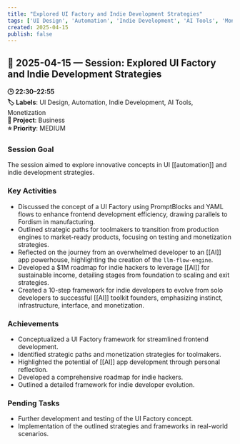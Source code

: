 ```yaml
---
title: "Explored UI Factory and Indie Development Strategies"
tags: ['UI Design', 'Automation', 'Indie Development', 'AI Tools', 'Monetization']
created: 2025-04-15
publish: false
---
```


## 📅 2025-04-15 — Session: Explored UI Factory and Indie Development Strategies

**🕒 22:30–22:55**  
**🏷️ Labels**: UI Design, Automation, Indie Development, AI Tools, Monetization  
**📂 Project**: Business  
**⭐ Priority**: MEDIUM  


### Session Goal
The session aimed to explore innovative concepts in UI [[automation]] and indie development strategies.

### Key Activities
- Discussed the concept of a UI Factory using PromptBlocks and YAML flows to enhance frontend development efficiency, drawing parallels to Fordism in manufacturing.
- Outlined strategic paths for toolmakers to transition from production engines to market-ready products, focusing on testing and monetization strategies.
- Reflected on the journey from an overwhelmed developer to an [[AI]] app powerhouse, highlighting the creation of the `llm-flow-engine`.
- Developed a $1M roadmap for indie hackers to leverage [[AI]] for sustainable income, detailing stages from foundation to scaling and exit strategies.
- Created a 10-step framework for indie developers to evolve from solo developers to successful [[AI]] toolkit founders, emphasizing instinct, infrastructure, interface, and monetization.

### Achievements
- Conceptualized a UI Factory framework for streamlined frontend development.
- Identified strategic paths and monetization strategies for toolmakers.
- Highlighted the potential of [[AI]] app development through personal reflection.
- Developed a comprehensive roadmap for indie hackers.
- Outlined a detailed framework for indie developer evolution.

### Pending Tasks
- Further development and testing of the UI Factory concept.
- Implementation of the outlined strategies and frameworks in real-world scenarios.
